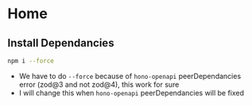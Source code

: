 # Home 


## Install Dependancies

```bash
npm i --force
```

- We have to do `--force` because of `hono-openapi` peerDependancies error (zod@3 and not zod@4), this work for sure 
- I will change this when `hono-openapi` peerDependancies will be fixed